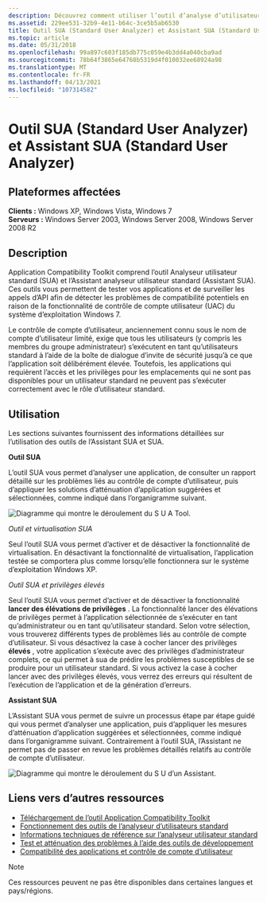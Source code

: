 ```yaml
---
description: Découvrez comment utiliser l’outil d’analyse d’utilisateur standard (SUA) et l’Assistant SUA pour tester vos applications et détecter les problèmes de compatibilité potentiels.
ms.assetid: 229ee531-32b9-4e11-b64c-3ce5b5ab6530
title: Outil SUA (Standard User Analyzer) et Assistant SUA (Standard User Analyzer)
ms.topic: article
ms.date: 05/31/2018
ms.openlocfilehash: 99a897c603f185db775c059e4b3dd4a040cba9ad
ms.sourcegitcommit: 78b64f3865e64768b5319d4f010032ee68924a98
ms.translationtype: MT
ms.contentlocale: fr-FR
ms.lasthandoff: 04/13/2021
ms.locfileid: "107314582"
---
```

# <a name="standard-user-analyzer-sua-tool-and-standard-user-analyzer-wizard-sua-wizard"></a>Outil SUA (Standard User Analyzer) et Assistant SUA (Standard User Analyzer)

## <a name="affected-platforms"></a>Plateformes affectées

**Clients :** Windows XP, Windows Vista, Windows 7  
**Serveurs :** Windows Server 2003, Windows Server 2008, Windows Server 2008 R2  

## <a name="description"></a>Description

Application Compatibility Toolkit comprend l’outil Analyseur utilisateur standard (SUA) et l’Assistant analyseur utilisateur standard (Assistant SUA). Ces outils vous permettent de tester vos applications et de surveiller les appels d’API afin de détecter les problèmes de compatibilité potentiels en raison de la fonctionnalité de contrôle de compte utilisateur (UAC) du système d’exploitation Windows 7.

Le contrôle de compte d’utilisateur, anciennement connu sous le nom de compte d’utilisateur limité, exige que tous les utilisateurs (y compris les membres du groupe administrateur) s’exécutent en tant qu’utilisateurs standard à l’aide de la boîte de dialogue d’invite de sécurité jusqu’à ce que l’application soit délibérément élevée. Toutefois, les applications qui requièrent l’accès et les privilèges pour les emplacements qui ne sont pas disponibles pour un utilisateur standard ne peuvent pas s’exécuter correctement avec le rôle d’utilisateur standard.

## <a name="usage"></a>Utilisation

Les sections suivantes fournissent des informations détaillées sur l’utilisation des outils de l’Assistant SUA et SUA.

**Outil SUA**

L’outil SUA vous permet d’analyser une application, de consulter un rapport détaillé sur les problèmes liés au contrôle de compte d’utilisateur, puis d’appliquer les solutions d’atténuation d’application suggérées et sélectionnées, comme indiqué dans l’organigramme suivant.

![Diagramme qui montre le déroulement du S U A Tool.](images/act-suaflowchart-appcookbook.gif)

*Outil et virtualisation SUA*

Seul l’outil SUA vous permet d’activer et de désactiver la fonctionnalité de virtualisation. En désactivant la fonctionnalité de virtualisation, l’application testée se comportera plus comme lorsqu’elle fonctionnera sur le système d’exploitation Windows XP.

*Outil SUA et privilèges élevés*

Seul l’outil SUA vous permet d’activer et de désactiver la fonctionnalité **lancer des élévations de privilèges** . La fonctionnalité lancer des élévations de privilèges permet à l’application sélectionnée de s’exécuter en tant qu’administrateur ou en tant qu’utilisateur standard. Selon votre sélection, vous trouverez différents types de problèmes liés au contrôle de compte d’utilisateur. Si vous désactivez la case à cocher lancer des privilèges **élevés** , votre application s’exécute avec des privilèges d’administrateur complets, ce qui permet à sua de prédire les problèmes susceptibles de se produire pour un utilisateur standard. Si vous activez la case à cocher lancer avec des privilèges élevés, vous verrez des erreurs qui résultent de l’exécution de l’application et de la génération d’erreurs.

**Assistant SUA**

L’Assistant SUA vous permet de suivre un processus étape par étape guidé qui vous permet d’analyser une application, puis d’appliquer les mesures d’atténuation d’application suggérées et sélectionnées, comme indiqué dans l’organigramme suivant. Contrairement à l’outil SUA, l’Assistant ne permet pas de passer en revue les problèmes détaillés relatifs au contrôle de compte d’utilisateur.

![Diagramme qui montre le déroulement du S U d’un Assistant.](images/act-suaflowchart-appcookbook.gif)

## <a name="links-to-other-resources"></a>Liens vers d’autres ressources

-   [Téléchargement de l’outil Application Compatibility Toolkit](/windows-hardware/get-started/adk-install)
-   [Fonctionnement des outils de l’analyseur d’utilisateurs standard](/previous-versions/windows/it-pro/windows-7/cc838047(v=ws.10))
-   [Informations techniques de référence sur l’analyseur utilisateur standard](/previous-versions/windows/it-pro/windows-7/cc765948(v=ws.10))
-   [Test et atténuation des problèmes à l’aide des outils de développement](/previous-versions/orphan-topics/ws.10/cc766461(v=ws.10))
-   [Compatibilité des applications et contrôle de compte d’utilisateur](/previous-versions/windows/)

> [!Note]  
> Ces ressources peuvent ne pas être disponibles dans certaines langues et pays/régions.

 

 

 
